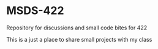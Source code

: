 # MSDS-422
Repository for discussions and small code bites for 422


This is a just a place to share small projects with my class
